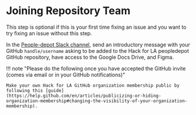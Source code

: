 # Joining Repository Team

This step is optional if this is your first time fixing an issue and you want to try fixing an issue without this step.

In the [People-depot Slack channel](https://hackforla.slack.com/messages/people-depot/), send an introductory message with your GitHub `handle/username` asking to be added to the Hack for LA peopledepot GitHub repository, have access to the Google Docs Drive, and Figma.

!!! note "Please do the following once you have accepted the GitHub invite (comes via email or in your GitHub notifications)"

    Make your own Hack for LA GitHub organization membership public by following this [guide](https://help.github.com/en/articles/publicizing-or-hiding-organization-membership#changing-the-visibility-of-your-organization-membership).
